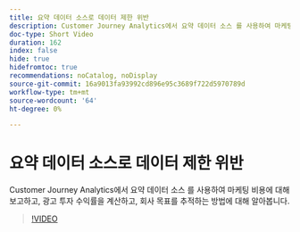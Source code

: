 ```yaml
---
title: 요약 데이터 소스로 데이터 제한 위반
description: Customer Journey Analytics에서 요약 데이터 소스 를 사용하여 마케팅 비용에 대해 보고하고, 광고 투자 수익률을 계산하고, 회사 목표를 추적하는 방법에 대해 알아봅니다.
doc-type: Short Video
duration: 162
index: false
hide: true
hidefromtoc: true
recommendations: noCatalog, noDisplay
source-git-commit: 16a9013fa93992cd896e95c3689f722d5970789d
workflow-type: tm+mt
source-wordcount: '64'
ht-degree: 0%

---
```



# 요약 데이터 소스로 데이터 제한 위반

Customer Journey Analytics에서 요약 데이터 소스 를 사용하여 마케팅 비용에 대해 보고하고, 광고 투자 수익률을 계산하고, 회사 목표를 추적하는 방법에 대해 알아봅니다.

<!-- 72_S103_3442450_161_breaking-data-limits-with-summary-data-sources -->
>[!VIDEO](https://video.tv.adobe.com/v/3458347/?learn=on&enablevpops=true)
